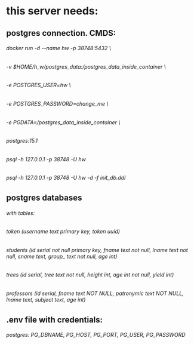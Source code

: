 # this server needs:

## postgres connection. CMDS:
###### docker run  -d --name hw -p 38748:5432 \
###### -v $HOME/h_w/postgres_data:/postgres_data_inside_container \
###### -e POSTGRES_USER=hw \
###### -e POSTGRES_PASSWORD=change_me \
###### -e PGDATA=/postgres_data_inside_container \
###### postgres:15.1

###### psql -h 127.0.0.1 -p 38748 -U hw

###### psql -h 127.0.0.1 -p 38748 -U hw -d -f init_db.ddl

## postgres databases
###### with tables: 
###### token (username text primary key, token uuid)
###### students (id serial not null primary key, fname text not null, lname text not null, sname text, group_ text not null, age int)
###### trees (id serial, tree text not null, height int, age int not null, yield int)
###### professors (id serial, fname text NOT NULL, patronymic text NOT NULL, lname text, subject text, age int)

## .env file with credentials:
###### postgres: PG_DBNAME, PG_HOST, PG_PORT, PG_USER, PG_PASSWORD
